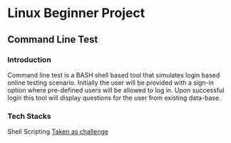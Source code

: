 # Linux Beginner Project
## Command Line Test
### Introduction
Command line test is a BASH shell based tool that simulates login based online testing scenario. Initially the user will be provided with a sign-in option where pre-defined users will be allowed to log in. Upon successful login this tool will display questions for the user from existing data-base.
### Tech Stacks
Shell Scripting
[Taken as challenge](https://www.emertxe.com/embedded-systems/linux-systems/ls-projects/command-line-test)

